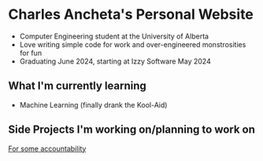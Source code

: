 # Charles Ancheta's Personal Website

- Computer Engineering student at the University of Alberta
- Love writing simple code for work and over-engineered monstrosities for fun
- Graduating June 2024, starting at Izzy Software May 2024

## What I'm currently learning

- Machine Learning (finally drank the Kool-Aid)

## Side Projects I'm working on/planning to work on

[For some accountability](./projects#planned)
